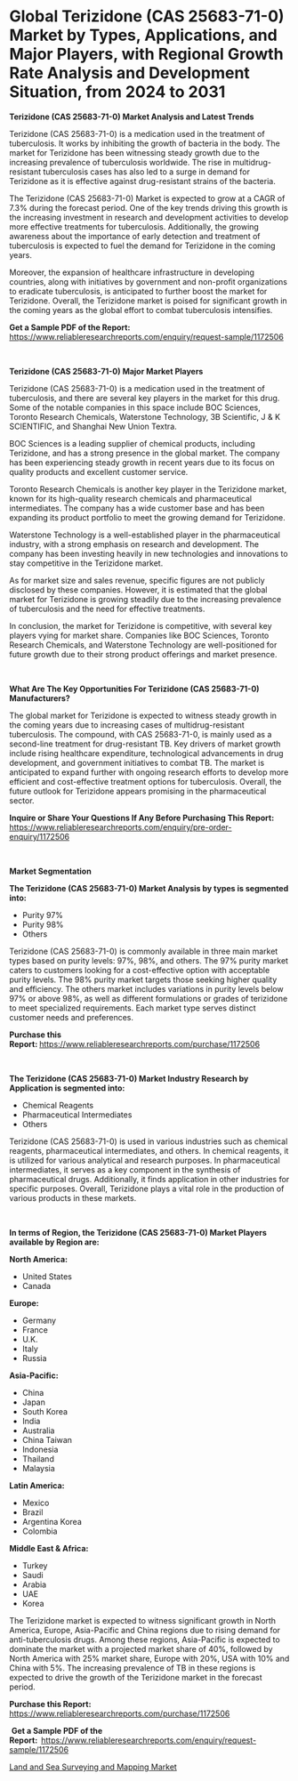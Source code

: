 <p><h1>Global Terizidone (CAS 25683-71-0) Market by Types, Applications, and Major Players, with Regional Growth Rate Analysis and Development Situation, from 2024 to 2031</h1></p><p><strong>Terizidone (CAS 25683-71-0) Market Analysis and Latest Trends</strong></p>
<p><p>Terizidone (CAS 25683-71-0) is a medication used in the treatment of tuberculosis. It works by inhibiting the growth of bacteria in the body. The market for Terizidone has been witnessing steady growth due to the increasing prevalence of tuberculosis worldwide. The rise in multidrug-resistant tuberculosis cases has also led to a surge in demand for Terizidone as it is effective against drug-resistant strains of the bacteria.</p><p>The Terizidone (CAS 25683-71-0) Market is expected to grow at a CAGR of 7.3% during the forecast period. One of the key trends driving this growth is the increasing investment in research and development activities to develop more effective treatments for tuberculosis. Additionally, the growing awareness about the importance of early detection and treatment of tuberculosis is expected to fuel the demand for Terizidone in the coming years.</p><p>Moreover, the expansion of healthcare infrastructure in developing countries, along with initiatives by government and non-profit organizations to eradicate tuberculosis, is anticipated to further boost the market for Terizidone. Overall, the Terizidone market is poised for significant growth in the coming years as the global effort to combat tuberculosis intensifies.</p></p>
<p><strong>Get a Sample PDF of the Report:&nbsp;</strong> <a href="https://www.reliableresearchreports.com/enquiry/request-sample/1172506">https://www.reliableresearchreports.com/enquiry/request-sample/1172506</a></p>
<p>&nbsp;</p>
<p><strong>Terizidone (CAS 25683-71-0) Major Market Players</strong></p>
<p><p>Terizidone (CAS 25683-71-0) is a medication used in the treatment of tuberculosis, and there are several key players in the market for this drug. Some of the notable companies in this space include BOC Sciences, Toronto Research Chemicals, Waterstone Technology, 3B Scientific, J & K SCIENTIFIC, and Shanghai New Union Textra.</p><p>BOC Sciences is a leading supplier of chemical products, including Terizidone, and has a strong presence in the global market. The company has been experiencing steady growth in recent years due to its focus on quality products and excellent customer service.</p><p>Toronto Research Chemicals is another key player in the Terizidone market, known for its high-quality research chemicals and pharmaceutical intermediates. The company has a wide customer base and has been expanding its product portfolio to meet the growing demand for Terizidone.</p><p>Waterstone Technology is a well-established player in the pharmaceutical industry, with a strong emphasis on research and development. The company has been investing heavily in new technologies and innovations to stay competitive in the Terizidone market.</p><p>As for market size and sales revenue, specific figures are not publicly disclosed by these companies. However, it is estimated that the global market for Terizidone is growing steadily due to the increasing prevalence of tuberculosis and the need for effective treatments.</p><p>In conclusion, the market for Terizidone is competitive, with several key players vying for market share. Companies like BOC Sciences, Toronto Research Chemicals, and Waterstone Technology are well-positioned for future growth due to their strong product offerings and market presence.</p></p>
<p>&nbsp;</p>
<p><strong>What Are The Key Opportunities For Terizidone (CAS 25683-71-0) Manufacturers?</strong></p>
<p><p>The global market for Terizidone is expected to witness steady growth in the coming years due to increasing cases of multidrug-resistant tuberculosis. The compound, with CAS 25683-71-0, is mainly used as a second-line treatment for drug-resistant TB. Key drivers of market growth include rising healthcare expenditure, technological advancements in drug development, and government initiatives to combat TB. The market is anticipated to expand further with ongoing research efforts to develop more efficient and cost-effective treatment options for tuberculosis. Overall, the future outlook for Terizidone appears promising in the pharmaceutical sector.</p></p>
<p><strong>Inquire or Share Your Questions If Any Before Purchasing This Report:</strong> <a href="https://www.reliableresearchreports.com/enquiry/pre-order-enquiry/1172506">https://www.reliableresearchreports.com/enquiry/pre-order-enquiry/1172506</a></p>
<p>&nbsp;</p>
<p><strong>Market Segmentation</strong></p>
<p><strong>The Terizidone (CAS 25683-71-0) Market Analysis by types is segmented into:</strong></p>
<p><ul><li>Purity 97%</li><li>Purity 98%</li><li>Others</li></ul></p>
<p><p>Terizidone (CAS 25683-71-0) is commonly available in three main market types based on purity levels: 97%, 98%, and others. The 97% purity market caters to customers looking for a cost-effective option with acceptable purity levels. The 98% purity market targets those seeking higher quality and efficiency. The others market includes variations in purity levels below 97% or above 98%, as well as different formulations or grades of terizidone to meet specialized requirements. Each market type serves distinct customer needs and preferences.</p></p>
<p><strong>Purchase this Report:&nbsp;</strong><a href="https://www.reliableresearchreports.com/purchase/1172506">https://www.reliableresearchreports.com/purchase/1172506</a></p>
<p>&nbsp;</p>
<p><strong>The Terizidone (CAS 25683-71-0) Market Industry Research by Application is segmented into:</strong></p>
<p><ul><li>Chemical Reagents</li><li>Pharmaceutical Intermediates</li><li>Others</li></ul></p>
<p><p>Terizidone (CAS 25683-71-0) is used in various industries such as chemical reagents, pharmaceutical intermediates, and others. In chemical reagents, it is utilized for various analytical and research purposes. In pharmaceutical intermediates, it serves as a key component in the synthesis of pharmaceutical drugs. Additionally, it finds application in other industries for specific purposes. Overall, Terizidone plays a vital role in the production of various products in these markets.</p></p>
<p>&nbsp;</p>
<p><strong>In terms of Region, the Terizidone (CAS 25683-71-0) Market Players available by Region are:</strong></p>
<p>
    <p> <strong> North America: </strong>
        <ul>
            <li>United States</li>
            <li>Canada</li>
        </ul>
        </p> 
    <p> <strong> Europe: </strong>
        <ul>
            <li>Germany</li>
            <li>France</li>
            <li>U.K.</li>
            <li>Italy</li>
            <li>Russia</li>
        </ul>
        </p> 
    <p> <strong> Asia-Pacific: </strong>
        <ul>
            <li>China</li>
            <li>Japan</li>
            <li>South Korea</li>
            <li>India</li>
            <li>Australia</li>
            <li>China Taiwan</li>
            <li>Indonesia</li>
            <li>Thailand</li>
            <li>Malaysia</li>
        </ul>
        </p> 
    <p> <strong> Latin America: </strong>
        <ul>
            <li>Mexico</li>
            <li>Brazil</li>
            <li>Argentina Korea</li>
            <li>Colombia</li>
        </ul>
        </p> 
    <p> <strong> Middle East & Africa: </strong>
        <ul>
            <li>Turkey</li>
            <li>Saudi</li>
            <li>Arabia</li>
            <li>UAE</li>
            <li>Korea</li>
        </ul>
    </p>
    </p>
<p><p>The Terizidone market is expected to witness significant growth in North America, Europe, Asia-Pacific and China regions due to rising demand for anti-tuberculosis drugs. Among these regions, Asia-Pacific is expected to dominate the market with a projected market share of 40%, followed by North America with 25% market share, Europe with 20%, USA with 10% and China with 5%. The increasing prevalence of TB in these regions is expected to drive the growth of the Terizidone market in the forecast period.</p></p>
<p><strong>Purchase this Report: </strong><a href="https://www.reliableresearchreports.com/purchase/1172506">https://www.reliableresearchreports.com/purchase/1172506</a></p>
<p>&nbsp;<strong>Get a Sample PDF of the Report:&nbsp;&nbsp;</strong><a href="https://www.reliableresearchreports.com/enquiry/request-sample/1172506">https://www.reliableresearchreports.com/enquiry/request-sample/1172506</a></p>
<p><strong></strong></p>
<p><p><a href="https://fearless-okapi-6c8.notion.site/Land-and-Sea-Surveying-and-Mapping-Market-Challenges-Opportunities-and-Growth-Drivers-and-Major-M-9d72a45054e043709fd5fa370c0bd896">Land and Sea Surveying and Mapping Market</a></p></p>